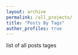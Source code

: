 ```yaml
---
layout: archive
permalink: /all_projects/
title: "Posts By Tags"
auther_profiles: true
---
```

list of all posts tages
